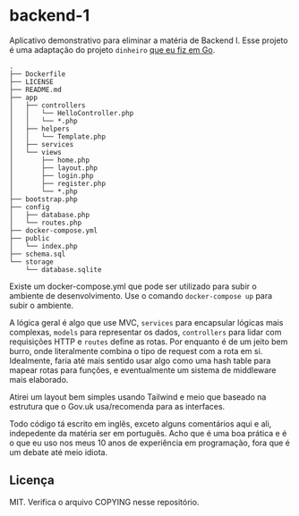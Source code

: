 # backend-1

Aplicativo demonstrativo para eliminar a matéria de Backend I. Esse projeto é
uma adaptação do projeto `dinheiro` [que eu fiz em
Go](https://git.eletrotupi.com/dinheiro).

```
.
├── Dockerfile
├── LICENSE
├── README.md
├── app
│   ├── controllers
│   │   └── HelloController.php
│   │   └── *.php
│   ├── helpers
│   │   └── Template.php
│   ├── services
│   └── views
│       ├── home.php
│       ├── layout.php
│       ├── login.php
│       ├── register.php
│       └── *.php
├── bootstrap.php
├── config
│   ├── database.php
│   └── routes.php
├── docker-compose.yml
├── public
│   └── index.php
├── schema.sql
└── storage
    └── database.sqlite
```

Existe um docker-compose.yml que pode ser utilizado para subir o ambiente de
desenvolvimento. Use o comando `docker-compose up` para subir o ambiente.

A lógica geral é algo que use MVC, `services` para encapsular lógicas mais
complexas, `models` para representar os dados, `controllers` para lidar com
requisições HTTP e `routes` define as rotas. Por enquanto é de um jeito bem
burro, onde literalmente combina o tipo de request com a rota em si. Idealmente,
faria até mais sentido usar algo como uma hash table para mapear rotas para
funções, e eventualmente um sistema de middleware mais elaborado.

Atirei um layout bem simples usando Tailwind e meio que baseado na estrutura que
o Gov.uk usa/recomenda para as interfaces.

Todo código tá escrito em inglês, exceto alguns comentários aqui e ali,
indepedente da matéria ser em português. Acho que é uma boa prática e é o que eu
uso nos meus 10 anos de experiência em programação, fora que é um debate até
meio idiota.

## Licença

MIT. Verifica o arquivo COPYING nesse repositório.
